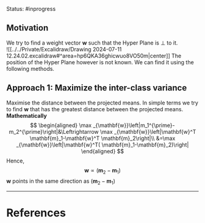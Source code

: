 Status: #inprogress 
## Motivation
We try to find a weight vector $\mathbf w$ such that the Hyper Plane is $\bot$ to it.     
![[../../Private/Excalidraw/Drawing 2024-07-11 12.24.02.excalidraw#^area=hp6QKA36ghicwuo8VO50m|center]]
The position of the Hyper Plane however is not known. We can find it using the following methods.
## Approach 1: Maximize the inter-class variance
Maximise the distance between the projected means. In simple terms we try to find $\mathbf w$ that has the greatest distance between the projected means. 
**Mathematically**
$$
\begin{aligned}
\max _{\mathbf{w}}\left|m_1^{\prime}-m_2^{\prime}\right|&\Leftrightarrow \max _{\mathbf{w}}\left|\mathbf{w}^T \mathbf{m}_1-\mathbf{w}^T \mathbf{m}_2\right|\\
&=\max _{\mathbf{w}}\left|\mathbf{w}^T( \mathbf{m}_1-\mathbf{m}_2)\right|
\end{aligned}
$$
Hence, 
$$\mathbf{w} \propto\left(\mathbf{m}_2-\mathbf{m}_1\right)$$
$\mathbf w$ points in the same direction as $(\mathbf{m}_2-\mathbf{m}_1)$




---
# References
